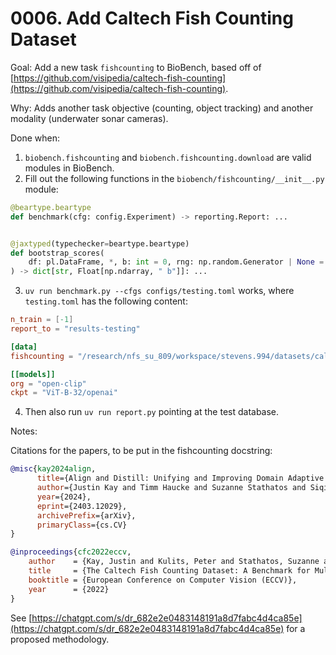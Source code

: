 # 0006. Add Caltech Fish Counting Dataset

Goal: Add a new task `fishcounting` to BioBench, based off of [https://github.com/visipedia/caltech-fish-counting](https://github.com/visipedia/caltech-fish-counting).

Why: Adds another task objective (counting, object tracking) and another modality (underwater sonar cameras).

Done when:

1. `biobench.fishcounting` and `biobench.fishcounting.download` are valid modules in BioBench.
2. Fill out the following functions in the `biobench/fishcounting/__init__.py` module:

```py
@beartype.beartype
def benchmark(cfg: config.Experiment) -> reporting.Report: ...


@jaxtyped(typechecker=beartype.beartype)
def bootstrap_scores(
    df: pl.DataFrame, *, b: int = 0, rng: np.random.Generator | None = None
) -> dict[str, Float[np.ndarray, " b"]]: ...
```

3. `uv run benchmark.py --cfgs configs/testing.toml` works, where `testing.toml` has the following content:

```toml
n_train = [-1]
report_to = "results-testing"

[data]
fishcounting = "/research/nfs_su_809/workspace/stevens.994/datasets/caltechfishcounting"

[[models]]
org = "open-clip"
ckpt = "ViT-B-32/openai"
```

4. Then also run `uv run report.py` pointing at the test database.

Notes:

Citations for the papers, to be put in the fishcounting docstring:

```bib
@misc{kay2024align,
      title={Align and Distill: Unifying and Improving Domain Adaptive Object Detection}, 
      author={Justin Kay and Timm Haucke and Suzanne Stathatos and Siqi Deng and Erik Young and Pietro Perona and Sara Beery and Grant Van Horn},
      year={2024},
      eprint={2403.12029},
      archivePrefix={arXiv},
      primaryClass={cs.CV}
}

@inproceedings{cfc2022eccv,
    author    = {Kay, Justin and Kulits, Peter and Stathatos, Suzanne and Deng, Siqi and Young, Erik and Beery, Sara and Van Horn, Grant and Perona, Pietro},
    title     = {The Caltech Fish Counting Dataset: A Benchmark for Multiple-Object Tracking and Counting},
    booktitle = {European Conference on Computer Vision (ECCV)},
    year      = {2022}
}
```

See [https://chatgpt.com/s/dr_682e2e0483148191a8d7fabc4d4ca85e](https://chatgpt.com/s/dr_682e2e0483148191a8d7fabc4d4ca85e) for a proposed methodology.
